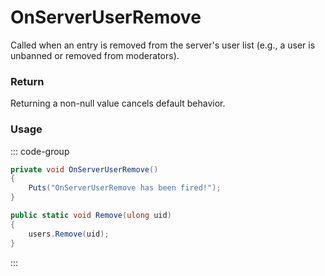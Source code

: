 <Badge type="danger" text="Carbon Compatible"/><Badge type="warning" text="Oxide Compatible"/>
# OnServerUserRemove
Called when an entry is removed from the server's user list (e.g., a user is unbanned or removed from moderators).
### Return
Returning a non-null value cancels default behavior.

### Usage
::: code-group
```csharp [Example]
private void OnServerUserRemove()
{
	Puts("OnServerUserRemove has been fired!");
}
```
```csharp [Source — Assembly-CSharp @ ServerUsers]
public static void Remove(ulong uid)
{
	users.Remove(uid);
}

```
:::
